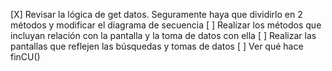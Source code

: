 [X] Revisar la lógica de get datos. Seguramente haya que dividirlo en 2 métodos y modificar el diagrama de secuencia
[ ] Realizar los métodos que incluyan relación con la pantalla y la toma de datos con ella
[ ] Realizar las pantallas que reflejen las búsquedas y tomas de datos
[ ] Ver qué hace finCU()